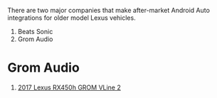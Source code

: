 There are two major companies that make after-market Android Auto integrations for older model Lexus vehicles.

1. Beats Sonic
2. Grom Audio

# Grom Audio

1. [2017 Lexus RX450h GROM VLine 2](https://gromaudio.com/store/vline/all/lexus-rx-350-450h-2018-vline-carplay-android-auto-infotainment-system-navigation-upgrade.html)
